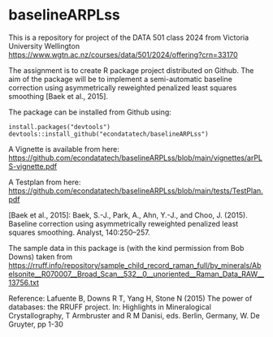 # baselineARPLss

This is a repository for project of the DATA 501 class 2024 from Victoria University Wellington
https://www.wgtn.ac.nz/courses/data/501/2024/offering?crn=33170

The assignment is to create R package project distributed on Github.
The aim of the package will be to implement a semi-automatic baseline correction using asymmetrically reweighted penalized least squares smoothing [Baek et al., 2015].

The package can be installed from Github using:

```{r, eval=FALSE}
install.packages("devtools")
devtools::install_github("econdatatech/baselineARPLss") 
```

A Vignette is available from here: https://github.com/econdatatech/baselineARPLss/blob/main/vignettes/arPLS-vignette.pdf

A Testplan from here:
https://github.com/econdatatech/baselineARPLss/blob/main/tests/TestPlan.pdf


[Baek et al., 2015]: Baek, S.-J., Park, A., Ahn, Y.-J., and Choo, J. (2015). Baseline correction
using asymmetrically reweighted penalized least squares smoothing. Analyst, 140:250–257.

The sample data in this package is (with the kind permission from Bob Downs) taken from https://rruff.info/repository/sample_child_record_raman_full/by_minerals/Abelsonite__R070007__Broad_Scan__532__0__unoriented__Raman_Data_RAW__13756.txt

Reference: Lafuente B, Downs R T, Yang H, Stone N (2015) The power of databases: the RRUFF project. 
In: Highlights in Mineralogical Crystallography, 
T Armbruster and R M Danisi, eds. Berlin, Germany, W. De Gruyter, pp 1-30


